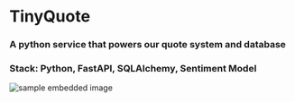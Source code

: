 # TinyQuote

### A python service that powers our quote system and database

### Stack: Python, FastAPI, SQLAlchemy, Sentiment Model

![sample embedded image](better.png)